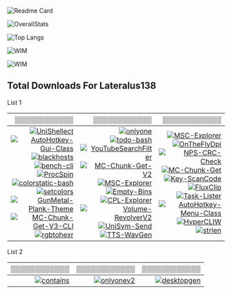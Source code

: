 ![Readme Card](https://github-readme-stats.vercel.app/api/pin/?username=Lateralus138&layout=compact&repo=FluxHub&bg_color=1d1d1d&theme=vision-friendly-dark&border_radius=24)

![OverallStats](https://github-readme-stats.vercel.app/api?username=Lateralus138&show_icons=true&bg_color=1d1d1d&theme=vision-friendly-dark&border_radius=24) 

![Top Langs](https://github-readme-stats.vercel.app/api/top-langs/?username=Lateralus138&layout=compact&bg_color=1d1d1d&hide=html,css,scss,makefile,javascript&langs_count=10&theme=vision-friendly-dark&border_radius=24) 

![WIM](https://img.shields.io/endpoint?url=https://raw.githubusercontent.com/Lateralus138/FluxHub/master/docs/json/workflow_init_md5.json)

![WIM](https://img.shields.io/endpoint?url=https://raw.githubusercontent.com/Lateralus138/FluxHub/master/docs/json/workflow_stop_md5.json)

## Total Downloads For Lateralus138

List 1

|▒▒▒▒▒▒▒▒▒▒▒▒|▒▒▒▒▒▒▒▒▒▒▒▒|▒▒▒▒▒▒▒▒▒▒▒▒|
|--:|--:|--:|
|[![UniShellect](https://img.shields.io/github/downloads/Lateralus138/UniShellect/total?style=for-the-badge&label=UniShellect&labelColor=1d1d1d)](https://github.com/Lateralus138/UniShellect)[![AutoHotkey-Gui-Class](https://img.shields.io/github/downloads/Lateralus138/AutoHotkey-Gui-Class/total?style=for-the-badge&label=AHK-Gui-Class&labelColor=1d1d1d)](https://github.com/Lateralus138/AutoHotkey-Gui-Class)[![blackhosts](https://img.shields.io/github/downloads/Lateralus138/blackhosts/total?style=for-the-badge&label=blackhosts&labelColor=1d1d1d)](https://github.com/Lateralus138/blackhosts)[![bench-cli](https://img.shields.io/github/downloads/Lateralus138/bench-cli/total?style=for-the-badge&label=bench-cli&labelColor=1d1d1d)](https://github.com/Lateralus138/bench-cli)[![ProcSpin](https://img.shields.io/github/downloads/Lateralus138/ProcSpin/total?style=for-the-badge&label=ProcSpin&labelColor=1d1d1d)](https://github.com/Lateralus138/ProcSpin)[![colorstatic-bash](https://img.shields.io/github/downloads/Lateralus138/colorstatic-bash/total?style=for-the-badge&label=colorstatic-bash&labelColor=1d1d1d)](https://github.com/Lateralus138/colorstatic-bash)[![setcolors](https://img.shields.io/github/downloads/Lateralus138/setcolors/total?style=for-the-badge&label=setcolors&labelColor=1d1d1d)](https://github.com/Lateralus138/setcolors)[![GunMetal-Plank-Theme](https://img.shields.io/github/downloads/Lateralus138/GunMetal-Plank-Theme/total?style=for-the-badge&label=GunMetal-Plank-Theme&labelColor=1d1d1d)](https://github.com/Lateralus138/GunMetal-Plank-Theme)[![MC-Chunk-Get-V3-CLI](https://img.shields.io/github/downloads/Lateralus138/MC-Chunk-Get-V3-CLI/total?style=for-the-badge&label=MC-Chunk-Get-V3-CLI&labelColor=1d1d1d)](https://github.com/Lateralus138/MC-Chunk-Get-V3-CLI)[![rgbtohexr](https://img.shields.io/github/downloads/Lateralus138/rgbtohexr/total?style=for-the-badge&label=rgbtohexr&labelColor=1d1d1d)](https://github.com/Lateralus138/rgbtohexr)|[![onlyone](https://img.shields.io/github/downloads/Lateralus138/onlyone/total?style=for-the-badge&label=onlyone&labelColor=1d1d1d)](https://github.com/Lateralus138/onlyone)[![todo-bash](https://img.shields.io/github/downloads/Lateralus138/todo-bash/total?style=for-the-badge&label=todo-bash&labelColor=1d1d1d)](https://github.com/Lateralus138/todo-bash)[![YouTubeSearchFilter](https://img.shields.io/github/downloads/Lateralus138/YouTubeSearchFilter/total?style=for-the-badge&label=YouTubeSearchFilter&labelColor=1d1d1d)](https://github.com/Lateralus138/YouTubeSearchFilter)[![MC-Chunk-Get-V2](https://img.shields.io/github/downloads/Lateralus138/MC-Chunk-Get-V2/total?style=for-the-badge&label=MC-Chunk-Get-V2&labelColor=1d1d1d)](https://github.com/Lateralus138/MC-Chunk-Get-V2)[![MSC-Explorer](https://img.shields.io/github/downloads/Lateralus138/MSC-Explorer/total?style=for-the-badge&label=MSC-Explorer&labelColor=1d1d1d)](https://github.com/Lateralus138/MSC-Explorer)[![Empty-Bins](https://img.shields.io/github/downloads/Lateralus138/Empty-Bins/total?style=for-the-badge&label=Empty-Bins&labelColor=1d1d1d)](https://github.com/Lateralus138/Empty-Bins)[![CPL-Explorer](https://img.shields.io/github/downloads/Lateralus138/CPL-Explorer/total?style=for-the-badge&label=CPL-Explorer&labelColor=1d1d1d)](https://github.com/Lateralus138/CPL-Explorer)[![Volume-RevolverV2](https://img.shields.io/github/downloads/Lateralus138/Volume-RevolverV2/total?style=for-the-badge&label=Volume-RevolverV2&labelColor=1d1d1d)](https://github.com/Lateralus138/Volume-RevolverV2)[![UniSym-Send](https://img.shields.io/github/downloads/Lateralus138/UniSym-Send/total?style=for-the-badge&label=UniSym-Send&labelColor=1d1d1d)](https://github.com/Lateralus138/UniSym-Send)[![TTS-WavGen](https://img.shields.io/github/downloads/Lateralus138/TTS-WavGen/total?style=for-the-badge&label=TTS-WavGen&labelColor=1d1d1d)](https://github.com/Lateralus138/TTS-WavGen)|[![MSC-Explorer](https://img.shields.io/github/downloads/Lateralus138/MSC-Explorer/total?style=for-the-badge&label=MSC-Explorer&labelColor=1d1d1d)](https://github.com/Lateralus138/MSC-Explorer)[![OnTheFlyDpi](https://img.shields.io/github/downloads/Lateralus138/OnTheFlyDpi/total?style=for-the-badge&label=OnTheFlyDpi&labelColor=1d1d1d)](https://github.com/Lateralus138/OnTheFlyDpi)[![NPS-CRC-Check](https://img.shields.io/github/downloads/Lateralus138/NPS-CRC-Check/total?style=for-the-badge&label=NPS-CRC-Check&labelColor=1d1d1d)](https://github.com/Lateralus138/NPS-CRC-Check)[![MC-Chunk-Get](https://img.shields.io/github/downloads/Lateralus138/MC-Chunk-Get/total?style=for-the-badge&label=MC-Chunk-Get&labelColor=1d1d1d)](https://github.com/Lateralus138/MC-Chunk-Get)[![Key-ScanCode](https://img.shields.io/github/downloads/Lateralus138/Key-ScanCode/total?style=for-the-badge&label=Key-ScanCode&labelColor=1d1d1d)](https://github.com/Lateralus138/Key-ScanCode)[![FluxClip](https://img.shields.io/github/downloads/Lateralus138/FluxClip/total?style=for-the-badge&label=FluxClip&labelColor=1d1d1d)](https://github.com/Lateralus138/FluxClip)[![Task-Lister](https://img.shields.io/github/downloads/Lateralus138/Task-Lister/total?style=for-the-badge&label=Task-Lister&labelColor=1d1d1d)](https://github.com/Lateralus138/Task-Lister)[![AutoHotkey-Menu-Class](https://img.shields.io/github/downloads/Lateralus138/AutoHotkey-Menu-Class/total?style=for-the-badge&label=AHK-Menu-Class&labelColor=1d1d1d)](https://github.com/Lateralus138/AutoHotkey-Menu-Class)[![HyperCLIW](https://img.shields.io/github/downloads/Lateralus138/HyperCLIW/total?style=for-the-badge&label=HyperCLIW&labelColor=1d1d1d&logo=data%3Aimage%2Fpng%3Bbase64%2CiVBORw0KGgoAAAANSUhEUgAAABAAAAAQCAMAAAAoLQ9TAAAABGdBTUEAALGPC%2FxhBQAAACBjSFJNAAB6JgAAgIQAAPoAAACA6AAAdTAAAOpgAAA6mAAAF3CculE8AAABcVBMVEUAAAAAgM0Af8wolNQAa7YAbbkAQIcAQIYAVJ0AgM0AgM0AgM0AgM0AgM0AgM0AgM0AgM0AgM0AgM0Af8wAfswAfswAf8wAgM0AgM0AgM0Af80AgM0AgM0AgM0AgM0Af8wAgM0Af80djtIIg84Af8wAfsxYrN4Fg84Gg85RqNwej9MLhM8LhM8AfcsAgM0Hg88AfsshkNNTqd1%2Fv%2BUXi9AHdsAAYKoAY64ih8kAf81YkcEFV54GV55Sj8EnlNULhc8AecYdebwKcrsAe8gAb7oAXacAXqgAcLwAImUAUpoAVJ0AUpwAUZoAIWMAVJ0AVJ0AUpwAUZwAVJ0AVJ0AVJ0AVJ0AgM0cjtJqteGczetqtOEAf807ndjL5fT9%2Fv7%2F%2F%2F%2FM5fQ9ntnu9vu12vCi0Oz%2F%2F%2F6Hw%2Bebzeufz%2Bx%2Bv%2BW12e%2Bgz%2BxqteLu9fmRx%2BjL3Ovu8%2Fi1zeKrzeUAUpw7e7M8fLQAU50cZ6hqm8WcvNgAVJ3xWY3ZAAAAVnRSTlMAAAAAAAAAAAAREApTvrxRCQQ9rfX0qwErleyUKjncOFv%2B%2Fv5b%2Ff7%2B%2Fv7%2B%2Fv1b%2Ff7%2B%2Fv7%2BW%2F7%2B%2Fv79%2Fv7%2B%2Fv7%2B%2Fv7%2B%2Fjfa2jcBKJHqKAEEO6r0CVC8EFaOox4AAAABYktHRF9z0VEtAAAACXBIWXMAAA7DAAAOwwHHb6hkAAAAB3RJTUUH5QYKDQws%2FBWF6QAAAONJREFUGNNjYAABRkZOLkZGBhhgZOTm4eXjF4AJMQoKCYuEhYmKCQmCRBjFJSSlwiMiI6PCpaRlxBkZGGXlomNi4%2BLj4xISo%2BXkgQIKikqx8UnJyUnxKcqKKiAB1ajUJDV1Dc00LW0dXSaggF56fLK%2BgYFhhlGmsQkzRCDL1MzcIhsmYJkTn2tlbWObZ2cP0sKk4OCYH19QWFgQX%2BTkrMLEwOLiWlySD7I2v7TMzZ2Vgc3D08u7vKKysqLc28vHlx3oVg4%2F%2F4DAqqrAAH8%2FDohnODiCgkNCgoM4OOD%2B5eAIDYVyAZ9mMF8DmkLwAAAAJXRFWHRkYXRlOmNyZWF0ZQAyMDIxLTA2LTEwVDE4OjEyOjQ0LTA1OjAwkjvGQgAAACV0RVh0ZGF0ZTptb2RpZnkAMjAyMS0wNi0xMFQxODoxMjo0NC0wNTowMONmfv4AAAAASUVORK5CYII%3D)](https://github.com/Lateralus138/HyperCLIW)[![strlen](https://img.shields.io/github/downloads/Lateralus138/strlen/total?style=for-the-badge&label=strlen&labelColor=1d1d1d&logo=data%3Aimage%2Fpng%3Bbase64%2CiVBORw0KGgoAAAANSUhEUgAAABAAAAAQCAMAAAAoLQ9TAAAABGdBTUEAALGPC%2FxhBQAAACBjSFJNAAB6JgAAgIQAAPoAAACA6AAAdTAAAOpgAAA6mAAAF3CculE8AAABcVBMVEUAAAAAgM0Af8wolNQAa7YAbbkAQIcAQIYAVJ0AgM0AgM0AgM0AgM0AgM0AgM0AgM0AgM0AgM0AgM0Af8wAfswAfswAf8wAgM0AgM0AgM0Af80AgM0AgM0AgM0AgM0Af8wAgM0Af80djtIIg84Af8wAfsxYrN4Fg84Gg85RqNwej9MLhM8LhM8AfcsAgM0Hg88AfsshkNNTqd1%2Fv%2BUXi9AHdsAAYKoAY64ih8kAf81YkcEFV54GV55Sj8EnlNULhc8AecYdebwKcrsAe8gAb7oAXacAXqgAcLwAImUAUpoAVJ0AUpwAUZoAIWMAVJ0AVJ0AUpwAUZwAVJ0AVJ0AVJ0AVJ0AgM0cjtJqteGczetqtOEAf807ndjL5fT9%2Fv7%2F%2F%2F%2FM5fQ9ntnu9vu12vCi0Oz%2F%2F%2F6Hw%2Bebzeufz%2Bx%2Bv%2BW12e%2Bgz%2BxqteLu9fmRx%2BjL3Ovu8%2Fi1zeKrzeUAUpw7e7M8fLQAU50cZ6hqm8WcvNgAVJ3xWY3ZAAAAVnRSTlMAAAAAAAAAAAAREApTvrxRCQQ9rfX0qwErleyUKjncOFv%2B%2Fv5b%2Ff7%2B%2Fv7%2B%2Fv1b%2Ff7%2B%2Fv7%2BW%2F7%2B%2Fv79%2Fv7%2B%2Fv7%2B%2Fv7%2B%2Fjfa2jcBKJHqKAEEO6r0CVC8EFaOox4AAAABYktHRF9z0VEtAAAACXBIWXMAAA7DAAAOwwHHb6hkAAAAB3RJTUUH5QYKDQws%2FBWF6QAAAONJREFUGNNjYAABRkZOLkZGBhhgZOTm4eXjF4AJMQoKCYuEhYmKCQmCRBjFJSSlwiMiI6PCpaRlxBkZGGXlomNi4%2BLj4xISo%2BXkgQIKikqx8UnJyUnxKcqKKiAB1ajUJDV1Dc00LW0dXSaggF56fLK%2BgYFhhlGmsQkzRCDL1MzcIhsmYJkTn2tlbWObZ2cP0sKk4OCYH19QWFgQX%2BTkrMLEwOLiWlySD7I2v7TMzZ2Vgc3D08u7vKKysqLc28vHlx3oVg4%2F%2F4DAqqrAAH8%2FDohnODiCgkNCgoM4OOD%2B5eAIDYVyAZ9mMF8DmkLwAAAAJXRFWHRkYXRlOmNyZWF0ZQAyMDIxLTA2LTEwVDE4OjEyOjQ0LTA1OjAwkjvGQgAAACV0RVh0ZGF0ZTptb2RpZnkAMjAyMS0wNi0xMFQxODoxMjo0NC0wNTowMONmfv4AAAAASUVORK5CYII%3D)](https://github.com/Lateralus138/strlen)|

List 2

|▒▒▒▒▒▒▒▒▒▒▒▒|▒▒▒▒▒▒▒▒▒▒▒▒|▒▒▒▒▒▒▒▒▒▒▒▒|
|--:|--:|--:|
|[![contains](https://img.shields.io/github/downloads/Lateralus138/contains/total?style=for-the-badge&label=contains&labelColor=1d1d1d&logo=data%3Aimage%2Fpng%3Bbase64%2CiVBORw0KGgoAAAANSUhEUgAAABAAAAAQCAMAAAAoLQ9TAAAABGdBTUEAALGPC%2FxhBQAAACBjSFJNAAB6JgAAgIQAAPoAAACA6AAAdTAAAOpgAAA6mAAAF3CculE8AAABcVBMVEUAAAAAgM0Af8wolNQAa7YAbbkAQIcAQIYAVJ0AgM0AgM0AgM0AgM0AgM0AgM0AgM0AgM0AgM0AgM0Af8wAfswAfswAf8wAgM0AgM0AgM0Af80AgM0AgM0AgM0AgM0Af8wAgM0Af80djtIIg84Af8wAfsxYrN4Fg84Gg85RqNwej9MLhM8LhM8AfcsAgM0Hg88AfsshkNNTqd1%2Fv%2BUXi9AHdsAAYKoAY64ih8kAf81YkcEFV54GV55Sj8EnlNULhc8AecYdebwKcrsAe8gAb7oAXacAXqgAcLwAImUAUpoAVJ0AUpwAUZoAIWMAVJ0AVJ0AUpwAUZwAVJ0AVJ0AVJ0AVJ0AgM0cjtJqteGczetqtOEAf807ndjL5fT9%2Fv7%2F%2F%2F%2FM5fQ9ntnu9vu12vCi0Oz%2F%2F%2F6Hw%2Bebzeufz%2Bx%2Bv%2BW12e%2Bgz%2BxqteLu9fmRx%2BjL3Ovu8%2Fi1zeKrzeUAUpw7e7M8fLQAU50cZ6hqm8WcvNgAVJ3xWY3ZAAAAVnRSTlMAAAAAAAAAAAAREApTvrxRCQQ9rfX0qwErleyUKjncOFv%2B%2Fv5b%2Ff7%2B%2Fv7%2B%2Fv1b%2Ff7%2B%2Fv7%2BW%2F7%2B%2Fv79%2Fv7%2B%2Fv7%2B%2Fv7%2B%2Fjfa2jcBKJHqKAEEO6r0CVC8EFaOox4AAAABYktHRF9z0VEtAAAACXBIWXMAAA7DAAAOwwHHb6hkAAAAB3RJTUUH5QYKDQws%2FBWF6QAAAONJREFUGNNjYAABRkZOLkZGBhhgZOTm4eXjF4AJMQoKCYuEhYmKCQmCRBjFJSSlwiMiI6PCpaRlxBkZGGXlomNi4%2BLj4xISo%2BXkgQIKikqx8UnJyUnxKcqKKiAB1ajUJDV1Dc00LW0dXSaggF56fLK%2BgYFhhlGmsQkzRCDL1MzcIhsmYJkTn2tlbWObZ2cP0sKk4OCYH19QWFgQX%2BTkrMLEwOLiWlySD7I2v7TMzZ2Vgc3D08u7vKKysqLc28vHlx3oVg4%2F%2F4DAqqrAAH8%2FDohnODiCgkNCgoM4OOD%2B5eAIDYVyAZ9mMF8DmkLwAAAAJXRFWHRkYXRlOmNyZWF0ZQAyMDIxLTA2LTEwVDE4OjEyOjQ0LTA1OjAwkjvGQgAAACV0RVh0ZGF0ZTptb2RpZnkAMjAyMS0wNi0xMFQxODoxMjo0NC0wNTowMONmfv4AAAAASUVORK5CYII%3D)](https://github.com/Lateralus138/contains)|[![onlyonev2](https://img.shields.io/github/downloads/Lateralus138/onlyonev2/total?style=for-the-badge&label=onlyone%20v2&labelColor=1d1d1d&logo=data%3Aimage%2Fpng%3Bbase64%2CiVBORw0KGgoAAAANSUhEUgAAABAAAAAQCAMAAAAoLQ9TAAAABGdBTUEAALGPC%2FxhBQAAACBjSFJNAAB6JgAAgIQAAPoAAACA6AAAdTAAAOpgAAA6mAAAF3CculE8AAABcVBMVEUAAAAAgM0Af8wolNQAa7YAbbkAQIcAQIYAVJ0AgM0AgM0AgM0AgM0AgM0AgM0AgM0AgM0AgM0AgM0Af8wAfswAfswAf8wAgM0AgM0AgM0Af80AgM0AgM0AgM0AgM0Af8wAgM0Af80djtIIg84Af8wAfsxYrN4Fg84Gg85RqNwej9MLhM8LhM8AfcsAgM0Hg88AfsshkNNTqd1%2Fv%2BUXi9AHdsAAYKoAY64ih8kAf81YkcEFV54GV55Sj8EnlNULhc8AecYdebwKcrsAe8gAb7oAXacAXqgAcLwAImUAUpoAVJ0AUpwAUZoAIWMAVJ0AVJ0AUpwAUZwAVJ0AVJ0AVJ0AVJ0AgM0cjtJqteGczetqtOEAf807ndjL5fT9%2Fv7%2F%2F%2F%2FM5fQ9ntnu9vu12vCi0Oz%2F%2F%2F6Hw%2Bebzeufz%2Bx%2Bv%2BW12e%2Bgz%2BxqteLu9fmRx%2BjL3Ovu8%2Fi1zeKrzeUAUpw7e7M8fLQAU50cZ6hqm8WcvNgAVJ3xWY3ZAAAAVnRSTlMAAAAAAAAAAAAREApTvrxRCQQ9rfX0qwErleyUKjncOFv%2B%2Fv5b%2Ff7%2B%2Fv7%2B%2Fv1b%2Ff7%2B%2Fv7%2BW%2F7%2B%2Fv79%2Fv7%2B%2Fv7%2B%2Fv7%2B%2Fjfa2jcBKJHqKAEEO6r0CVC8EFaOox4AAAABYktHRF9z0VEtAAAACXBIWXMAAA7DAAAOwwHHb6hkAAAAB3RJTUUH5QYKDQws%2FBWF6QAAAONJREFUGNNjYAABRkZOLkZGBhhgZOTm4eXjF4AJMQoKCYuEhYmKCQmCRBjFJSSlwiMiI6PCpaRlxBkZGGXlomNi4%2BLj4xISo%2BXkgQIKikqx8UnJyUnxKcqKKiAB1ajUJDV1Dc00LW0dXSaggF56fLK%2BgYFhhlGmsQkzRCDL1MzcIhsmYJkTn2tlbWObZ2cP0sKk4OCYH19QWFgQX%2BTkrMLEwOLiWlySD7I2v7TMzZ2Vgc3D08u7vKKysqLc28vHlx3oVg4%2F%2F4DAqqrAAH8%2FDohnODiCgkNCgoM4OOD%2B5eAIDYVyAZ9mMF8DmkLwAAAAJXRFWHRkYXRlOmNyZWF0ZQAyMDIxLTA2LTEwVDE4OjEyOjQ0LTA1OjAwkjvGQgAAACV0RVh0ZGF0ZTptb2RpZnkAMjAyMS0wNi0xMFQxODoxMjo0NC0wNTowMONmfv4AAAAASUVORK5CYII%3D)](https://github.com/Lateralus138/onlyonev2)|[![desktopgen](https://img.shields.io/github/downloads/Lateralus138/desktopgen/total?style=for-the-badge&label=desktopgen&labelColor=1d1d1d&logo=data%3Aimage%2Fpng%3Bbase64%2CiVBORw0KGgoAAAANSUhEUgAAABAAAAAQCAMAAAAoLQ9TAAAABGdBTUEAALGPC%2FxhBQAAACBjSFJNAAB6JgAAgIQAAPoAAACA6AAAdTAAAOpgAAA6mAAAF3CculE8AAABcVBMVEUAAAAAgM0Af8wolNQAa7YAbbkAQIcAQIYAVJ0AgM0AgM0AgM0AgM0AgM0AgM0AgM0AgM0AgM0AgM0Af8wAfswAfswAf8wAgM0AgM0AgM0Af80AgM0AgM0AgM0AgM0Af8wAgM0Af80djtIIg84Af8wAfsxYrN4Fg84Gg85RqNwej9MLhM8LhM8AfcsAgM0Hg88AfsshkNNTqd1%2Fv%2BUXi9AHdsAAYKoAY64ih8kAf81YkcEFV54GV55Sj8EnlNULhc8AecYdebwKcrsAe8gAb7oAXacAXqgAcLwAImUAUpoAVJ0AUpwAUZoAIWMAVJ0AVJ0AUpwAUZwAVJ0AVJ0AVJ0AVJ0AgM0cjtJqteGczetqtOEAf807ndjL5fT9%2Fv7%2F%2F%2F%2FM5fQ9ntnu9vu12vCi0Oz%2F%2F%2F6Hw%2Bebzeufz%2Bx%2Bv%2BW12e%2Bgz%2BxqteLu9fmRx%2BjL3Ovu8%2Fi1zeKrzeUAUpw7e7M8fLQAU50cZ6hqm8WcvNgAVJ3xWY3ZAAAAVnRSTlMAAAAAAAAAAAAREApTvrxRCQQ9rfX0qwErleyUKjncOFv%2B%2Fv5b%2Ff7%2B%2Fv7%2B%2Fv1b%2Ff7%2B%2Fv7%2BW%2F7%2B%2Fv79%2Fv7%2B%2Fv7%2B%2Fv7%2B%2Fjfa2jcBKJHqKAEEO6r0CVC8EFaOox4AAAABYktHRF9z0VEtAAAACXBIWXMAAA7DAAAOwwHHb6hkAAAAB3RJTUUH5QYKDQws%2FBWF6QAAAONJREFUGNNjYAABRkZOLkZGBhhgZOTm4eXjF4AJMQoKCYuEhYmKCQmCRBjFJSSlwiMiI6PCpaRlxBkZGGXlomNi4%2BLj4xISo%2BXkgQIKikqx8UnJyUnxKcqKKiAB1ajUJDV1Dc00LW0dXSaggF56fLK%2BgYFhhlGmsQkzRCDL1MzcIhsmYJkTn2tlbWObZ2cP0sKk4OCYH19QWFgQX%2BTkrMLEwOLiWlySD7I2v7TMzZ2Vgc3D08u7vKKysqLc28vHlx3oVg4%2F%2F4DAqqrAAH8%2FDohnODiCgkNCgoM4OOD%2B5eAIDYVyAZ9mMF8DmkLwAAAAJXRFWHRkYXRlOmNyZWF0ZQAyMDIxLTA2LTEwVDE4OjEyOjQ0LTA1OjAwkjvGQgAAACV0RVh0ZGF0ZTptb2RpZnkAMjAyMS0wNi0xMFQxODoxMjo0NC0wNTowMONmfv4AAAAASUVORK5CYII%3D)](https://github.com/Lateralus138/desktopgen)|

